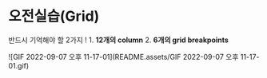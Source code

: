 # 오전실습(Grid)

반드시 기억해야 할 2가지 ! 
      	1. **12개의 column** 
      	2. **6개의 grid breakpoints**



![GIF 2022-09-07 오후 11-17-01](README.assets/GIF 2022-09-07 오후 11-17-01.gif)
